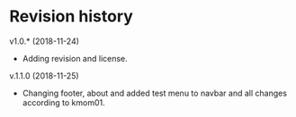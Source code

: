Revision history
===================



v1.0.* (2018-11-24)

* Adding revision and license.

v.1.1.0 (2018-11-25)

* Changing footer, about and added test menu to navbar and all changes according to kmom01.
